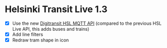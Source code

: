 Helsinki Transit Live 1.3
=========================

* [x] Use the new [Digitransit HSL MQTT API][1.3a] (compared to the
      previous HSL Live API, this adds buses and trains)
* [x] Add line filters
* [x] Redraw tram shape in icon

[1.3a]: http://digitransit.fi/en/developers/service-catalogue/internal-components/navigator-server/
